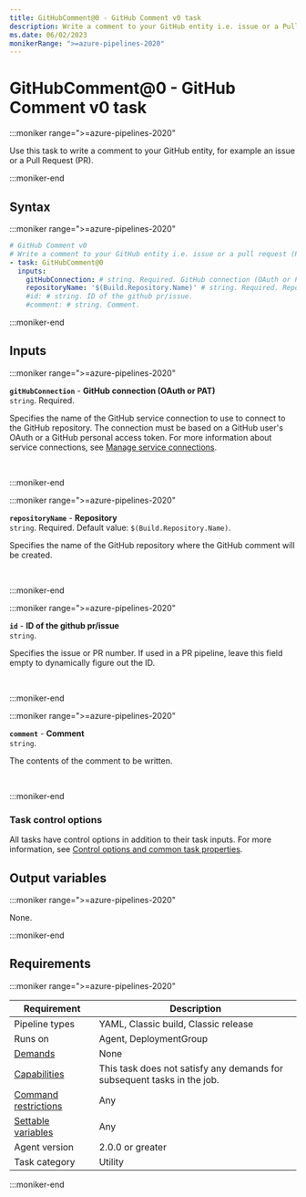 ```yaml
---
title: GitHubComment@0 - GitHub Comment v0 task
description: Write a comment to your GitHub entity i.e. issue or a Pull Request (PR).
ms.date: 06/02/2023
monikerRange: ">=azure-pipelines-2020"
---
```


# GitHubComment@0 - GitHub Comment v0 task

<!-- :::description::: -->
:::moniker range=">=azure-pipelines-2020"

<!-- :::editable-content name="description"::: -->
Use this task to write a comment to your GitHub entity, for example an issue or a Pull Request (PR).
<!-- :::editable-content-end::: -->

:::moniker-end
<!-- :::description-end::: -->

<!-- :::syntax::: -->
## Syntax

:::moniker range=">=azure-pipelines-2020"

```yaml
# GitHub Comment v0
# Write a comment to your GitHub entity i.e. issue or a pull request (PR).
- task: GitHubComment@0
  inputs:
    gitHubConnection: # string. Required. GitHub connection (OAuth or PAT). 
    repositoryName: '$(Build.Repository.Name)' # string. Required. Repository. Default: $(Build.Repository.Name).
    #id: # string. ID of the github pr/issue. 
    #comment: # string. Comment.
```

:::moniker-end
<!-- :::syntax-end::: -->

<!-- :::inputs::: -->
## Inputs

<!-- :::item name="gitHubConnection"::: -->
:::moniker range=">=azure-pipelines-2020"

**`gitHubConnection`** - **GitHub connection (OAuth or PAT)**<br>
`string`. Required.<br>
<!-- :::editable-content name="helpMarkDown"::: -->
Specifies the name of the GitHub service connection to use to connect to the GitHub repository. The connection must be based on a GitHub user's OAuth or a GitHub personal access token. For more information about service connections, see [Manage service connections](https://aka.ms/AA3am5s).
<!-- :::editable-content-end::: -->
<br>

:::moniker-end
<!-- :::item-end::: -->
<!-- :::item name="repositoryName"::: -->
:::moniker range=">=azure-pipelines-2020"

**`repositoryName`** - **Repository**<br>
`string`. Required. Default value: `$(Build.Repository.Name)`.<br>
<!-- :::editable-content name="helpMarkDown"::: -->
Specifies the name of the GitHub repository where the GitHub comment will be created.
<!-- :::editable-content-end::: -->
<br>

:::moniker-end
<!-- :::item-end::: -->
<!-- :::item name="id"::: -->
:::moniker range=">=azure-pipelines-2020"

**`id`** - **ID of the github pr/issue**<br>
`string`.<br>
<!-- :::editable-content name="helpMarkDown"::: -->
Specifies the issue or PR number. If used in a PR pipeline, leave this field empty to dynamically figure out the ID.
<!-- :::editable-content-end::: -->
<br>

:::moniker-end
<!-- :::item-end::: -->
<!-- :::item name="comment"::: -->
:::moniker range=">=azure-pipelines-2020"

**`comment`** - **Comment**<br>
`string`.<br>
<!-- :::editable-content name="helpMarkDown"::: -->
The contents of the comment to be written.
<!-- :::editable-content-end::: -->
<br>

:::moniker-end
<!-- :::item-end::: -->

### Task control options

All tasks have control options in addition to their task inputs. For more information, see [Control options and common task properties](/azure/devops/pipelines/yaml-schema/steps-task#common-task-properties).
<!-- :::inputs-end::: -->

<!-- :::outputVariables::: -->
## Output variables

:::moniker range=">=azure-pipelines-2020"

None.

:::moniker-end
<!-- :::outputVariables-end::: -->

<!-- :::remarks::: -->
<!-- :::editable-content name="remarks"::: -->
<!-- :::editable-content-end::: -->
<!-- :::remarks-end::: -->

<!-- :::examples::: -->
<!-- :::editable-content name="examples"::: -->
<!-- :::editable-content-end::: -->
<!-- :::examples-end::: -->

<!-- :::properties::: -->
## Requirements

:::moniker range=">=azure-pipelines-2020"

| Requirement | Description |
|-------------|-------------|
| Pipeline types | YAML, Classic build, Classic release |
| Runs on | Agent, DeploymentGroup |
| [Demands](/azure/devops/pipelines/process/demands) | None |
| [Capabilities](/azure/devops/pipelines/agents/agents#capabilities) | This task does not satisfy any demands for subsequent tasks in the job. |
| [Command restrictions](/azure/devops/pipelines/security/templates#agent-logging-command-restrictions) | Any |
| [Settable variables](/azure/devops/pipelines/security/templates#agent-logging-command-restrictions) | Any |
| Agent version |  2.0.0 or greater |
| Task category | Utility |

:::moniker-end
<!-- :::properties-end::: -->

<!-- :::see-also::: -->
<!-- :::editable-content name="seeAlso"::: -->
<!-- :::editable-content-end::: -->
<!-- :::see-also-end::: -->
